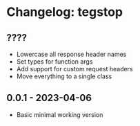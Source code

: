 # Changelog: tegstop

## ????
- Lowercase all response header names
- Set types for function args
- Add support for custom request headers
- Move everything to a single class

## 0.0.1 - 2023-04-06
- Basic minimal working version
